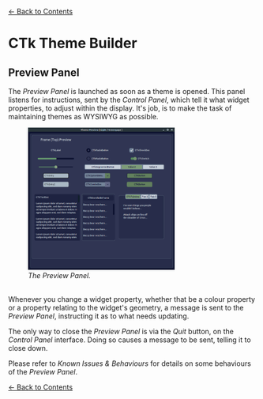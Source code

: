 [<- Back to Contents](user_guide.md)
# CTk Theme Builder
## Preview Panel
The *Preview Panel* is launched as soon as a theme is opened. This panel listens for instructions, sent by the *Control Panel*, which tell it what widget   properties, to adjust within the display. It's job, is to make the task of maintaining themes as WYSIWYG as possible.


 <figure>
  <img src="preview-panel.png" alt="About" style="width:70%">
  <figcaption><i>The Preview Panel.</i><br><br></figcaption>
</figure> 


Whenever you change a widget property, whether that be a colour property or a property relating to the widget's geometry, a message is sent to the *Preview Panel*, instructing it as to what needs updating.

The only way to close the *Preview Panel* is via the *Quit* button, on the *Control Panel* interface. Doing so causes a message to be sent, telling it to close down.

Please refer to *Known Issues & Behaviours* for details on some behaviours of the *Preview Panel*.

[<- Back to Contents](user_guide.md)